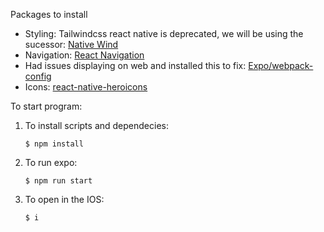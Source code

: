 Packages to install
- Styling: Tailwindcss react native is deprecated, we will be using the sucessor: [Native Wind](https://www.nativewind.dev/)
- Navigation: [React Navigation](https://reactnavigation.org/)
- Had issues displaying on web and installed this to fix: [Expo/webpack-config](https://www.npmjs.com/package/@expo/webpack-config)
- Icons: [react-native-heroicons](https://www.npmjs.com/package/react-native-heroicons)


To start program:
1. To install scripts and dependecies:
    ```console
    $ npm install
    ```
3. To run expo:
    ```console
    $ npm run start
    ```
1. To open in the IOS:
    ```console
    $ i
    ```